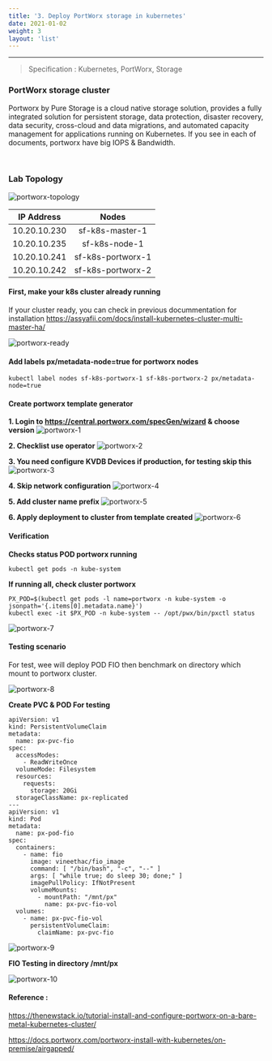 ```yaml
---
title: '3. Deploy PortWorx storage in kubernetes'
date: 2021-01-02
weight: 3
layout: 'list'
---
```

---
> Specification : Kubernetes, PortWorx, Storage

### **PortWorx storage cluster**
Portworx by Pure Storage is a cloud native storage solution, provides a fully integrated solution for persistent storage, data protection, disaster recovery, data security, cross-cloud and data migrations, and automated capacity management for applications running on Kubernetes. If you see in each of documents, portworx have big IOPS & Bandwidth.


&nbsp;
### **Lab Topology**
![portworx-topology](./portworx.png)
&nbsp;

|  IP Address  |       Nodes       |
|:------------:|:-----------------:|
| 10.20.10.230 | sf-k8s-master-1   |
| 10.20.10.235 | sf-k8s-node-1     |
| 10.20.10.241 | sf-k8s-portworx-1 |
| 10.20.10.242 | sf-k8s-portworx-2 |

#### First, make your k8s cluster already running 
If your cluster ready, you can check in previous docummentation for installation https://assyafii.com/docs/install-kubernetes-cluster-multi-master-ha/

![portworx-ready](./ready.png)

#### Add labels px/metadata-node=true for portworx nodes

```
kubectl label nodes sf-k8s-portworx-1 sf-k8s-portworx-2 px/metadata-node=true
```

#### Create portworx template generator
**1. Login to https://central.portworx.com/specGen/wizard & choose version**
![portworx-1](./1.png)

**2. Checklist use operator**
![portworx-2](./2.png)

**3. You need configure KVDB Devices if production, for testing skip this**
![portworx-3](./3.png)

**4. Skip network configuration**
![portworx-4](./4.png)

**5. Add cluster name prefix**
![portworx-5](./5.png)

**6. Apply deployment to cluster from template created**
![portworx-6](./6.png)

#### Verification

**Checks status POD portworx running**
```
kubectl get pods -n kube-system
```

**If running all, check cluster portworx**
```
PX_POD=$(kubectl get pods -l name=portworx -n kube-system -o jsonpath='{.items[0].metadata.name}')
kubectl exec -it $PX_POD -n kube-system -- /opt/pwx/bin/pxctl status
```

![portworx-7](./7.png)


#### Testing scenario

For test, wee will deploy POD FIO then benchmark on directory which mount to portworx cluster.

![portworx-8](./8.png)

**Create PVC & POD For testing**
```
apiVersion: v1
kind: PersistentVolumeClaim
metadata:
  name: px-pvc-fio
spec:
  accessModes:
    - ReadWriteOnce
  volumeMode: Filesystem
  resources:
    requests:
      storage: 20Gi
  storageClassName: px-replicated
---
apiVersion: v1
kind: Pod
metadata:
  name: px-pod-fio
spec:
  containers:
    - name: fio
      image: vineethac/fio_image
      command: [ "/bin/bash", "-c", "--" ]
      args: [ "while true; do sleep 30; done;" ]
      imagePullPolicy: IfNotPresent
      volumeMounts:
        - mountPath: "/mnt/px"
          name: px-pvc-fio-vol
  volumes:
    - name: px-pvc-fio-vol
      persistentVolumeClaim:
        claimName: px-pvc-fio
```

![portworx-9](./9.png)

**FIO Testing in directory /mnt/px**

![portworx-10](./10.png)


####  Reference :

https://thenewstack.io/tutorial-install-and-configure-portworx-on-a-bare-metal-kubernetes-cluster/

https://docs.portworx.com/portworx-install-with-kubernetes/on-premise/airgapped/
